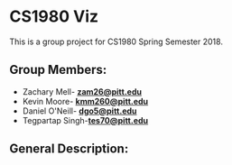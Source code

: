 #	CS1980 Viz

This is a group project for CS1980 Spring Semester 2018.

##	Group Members:
*	Zachary Mell-	**zam26@pitt.edu**
*	Kevin Moore-	**kmm260@pitt.edu**
*	Daniel O'Neill-	**dgo5@pitt.edu**
*	Tegpartap Singh-**tes70@pitt.edu**

##	General Description:
